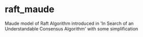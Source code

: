 # raft_maude
Maude model of Raft Algorithm introduced in 'In Search of an Understandable Consensus Algorithm'
with some simplification



